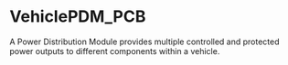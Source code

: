 # VehiclePDM_PCB
A Power Distribution Module provides multiple controlled and protected power outputs to different components within a vehicle.
